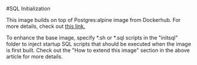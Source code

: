 #SQL Initialization

This image builds on top of Postgres:alpine image from Dockerhub. For more details, check out 
[this link.]((https://hub.docker.com/_/postgres/))


To enhance the base image, specify *.sh or *.sql scripts in the "initsql" folder to inject startup SQL scripts that 
should be executed when the image is first built. Check out the "How to extend this image" section in the above article 
for more details. 